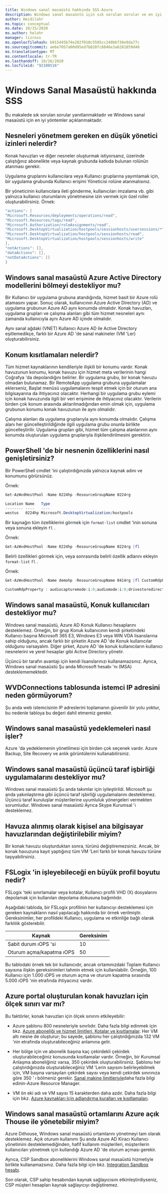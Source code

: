 ```yaml
---
title: Windows sanal masaüstü hakkında SSS-Azure
description: Windows sanal masaüstü için sık sorulan sorular ve en iyi uygulamalar.
author: Heidilohr
ms.topic: conceptual
ms.date: 10/15/2020
ms.author: helohr
manager: lizross
ms.openlocfilehash: b915445b74e202f010c5505cc240b6f36e9da77c
ms.sourcegitcommit: ae6e7057a00d95ed7b828fc8846e3a6281859d40
ms.translationtype: MT
ms.contentlocale: tr-TR
ms.lasthandoff: 10/16/2020
ms.locfileid: "92108516"
---
```

# <a name="windows-virtual-desktop-faq"></a>Windows Sanal Masaüstü hakkında SSS

Bu makalede sık sorulan sorular yanıtlanmaktadır ve Windows sanal masaüstü için en iyi yöntemler açıklanmaktadır.

## <a name="what-are-the-minimum-admin-permissions-i-need-to-manage-objects"></a>Nesneleri yönetmem gereken en düşük yönetici izinleri nelerdir?

Konak havuzları ve diğer nesneler oluşturmak istiyorsanız, üzerinde çalıştığınız abonelikte veya kaynak grubunda katkıda bulunan rolünün atanması gerekir.

Uygulama gruplarını kullanıcılara veya Kullanıcı gruplarına yayımlamak için, bir uygulama grubunda Kullanıcı erişimi Yöneticisi rolüne atanmalısınız.

Bir yöneticinin kullanıcılara ileti gönderme, kullanıcıları imzalama vb. gibi yalnızca kullanıcı oturumlarını yönetmesine izin vermek için özel roller oluşturabilirsiniz. Örnek:

```powershell
"actions": [
"Microsoft.Resources/deployments/operations/read",
"Microsoft.Resources/tags/read",
"Microsoft.Authorization/roleAssignments/read",
"Microsoft.DesktopVirtualization/hostpools/sessionhosts/usersessions/*",
"Microsoft.DesktopVirtualization/hostpools/sessionhosts/read",
"Microsoft.DesktopVirtualization/hostpools/sessionhosts/write"
],
"notActions": [],
"dataActions": [],
"notDataActions": []
}
```

## <a name="does-windows-virtual-desktop-support-split-azure-active-directory-models"></a>Windows sanal masaüstü Azure Active Directory modellerini bölmeyi destekliyor mu?

Bir Kullanıcı bir uygulama grubuna atandığında, hizmet basit bir Azure rolü atamasını yapar. Sonuç olarak, kullanıcının Azure Active Directory (AD) ve uygulama grubunun Azure AD aynı konumda olmalıdır. Konak havuzları, uygulama grupları ve çalışma alanları gibi tüm hizmet nesneleri aynı zamanda kullanıcıyla aynı Azure AD içinde olmalıdır.

Aynı sanal ağdaki (VNET) Kullanıcı Azure AD ile Active Directory eşitlemedikçe, farklı bir Azure AD 'de sanal makineler (VM 'Ler) oluşturabilirsiniz.

## <a name="what-are-location-restrictions"></a>Konum kısıtlamaları nelerdir?

Tüm hizmet kaynaklarının kendileriyle ilişkili bir konumu vardır. Konak havuzunun konumu, konak havuzu için hizmet meta verilerinin hangi Coğrafya 'da depolandığını belirler. Bir uygulama grubu, bir konak havuzu olmadan bulunamaz. Bir RemoteApp uygulama grubuna uygulamalar eklerseniz, Başlat menüsü uygulamalarını tespit etmek için bir oturum ana bilgisayarına da ihtiyacınız olacaktır. Herhangi bir uygulama grubu eylemi için konak havuzunda ilgili bir veri erişimine de ihtiyacınız olacaktır. Verilerin birden çok konum arasında aktarılmadığından emin olmak için, uygulama grubunun konumu konak havuzunun ile aynı olmalıdır.

Çalışma alanları da uygulama gruplarıyla aynı konumda olmalıdır. Çalışma alanı her güncelleştirildiğinde ilgili uygulama grubu onunla birlikte güncelleştirilir. Uygulama grupları gibi, hizmet tüm çalışma alanlarının aynı konumda oluşturulan uygulama gruplarıyla ilişkilendirilmesini gerektirir.

## <a name="how-do-you-expand-an-objects-properties-in-powershell"></a>PowerShell 'de bir nesnenin özelliklerini nasıl genişletirsiniz?

Bir PowerShell cmdlet 'ini çalıştırdığınızda yalnızca kaynak adını ve konumunu görürsünüz.

Örnek:

```powershell
Get-AzWvdHostPool -Name 0224hp -ResourceGroupName 0224rg

Location Name   Type
-------- ----   ----
westus   0224hp Microsoft.DesktopVirtualization/hostpools
```

Bir kaynağın tüm özelliklerini görmek için `format-list` cmdlet 'inin sonuna veya sonuna ekleyin `fl` .

Örnek:

```powershell
Get-AzWvdHostPool -Name 0224hp -ResourceGroupName 0224rg |fl
```

Belirli özellikleri görmek için, veya sonrasında belirli özellik adlarını ekleyin `format-list` `fl` .

Örnek:

```powershell
Get-AzWvdHostPool -Name demohp -ResourceGroupName 0414rg |fl CustomRdpProperty

CustomRdpProperty : audiocapturemode:i:0;audiomode:i:0;drivestoredirect:s:;redirectclipboard:i:1;redirectcomports:i:0;redirectprinters:i:1;redirectsmartcards:i:1;screen modeid:i:2;
```

## <a name="does-windows-virtual-desktop-support-guest-users"></a>Windows sanal masaüstü, Konuk kullanıcıları destekliyor mu?

Windows sanal masaüstü, Azure AD Konuk Kullanıcı hesaplarını desteklemez. Örneğin, bir grup Konuk kullanıcının kendi şirketindeki Kullanıcı başına Microsoft 365 E3, Windows E3 veya WIN VDA lisanslarına sahip olduğunu, ancak farklı bir şirketin Azure AD 'de Konuk kullanıcılar olduğunu varsayalım. Diğer şirket, Azure AD 'de konuk kullanıcıların kullanıcı nesnelerini ve yerel hesaplar gibi Active Directory yönetir.

Üçüncü bir tarafın avantajı için kendi lisanslarınızı kullanamazsınız. Ayrıca, Windows sanal masaüstü Şu anda Microsoft hesabı 'nı (MSA) desteklememektedir.

## <a name="why-dont-i-see-the-client-ip-address-in-the-wvdconnections-table"></a>WVDConnections tablosunda istemci IP adresini neden görmüyorum?

Şu anda web istemcisinin IP adreslerini toplamanın güvenilir bir yolu yoktur, bu nedenle tabloya bu değeri dahil etmemiz gerekir.

## <a name="how-does-windows-virtual-desktop-handle-backups"></a>Windows sanal masaüstü yedeklemeleri nasıl işler?

Azure 'da yedeklemenin yönetilmesi için birden çok seçenek vardır. Azure Backup, Site Recovery ve anlık görüntülerini kullanabilirsiniz.

## <a name="does-windows-virtual-desktop-support-third-party-collaboration-apps"></a>Windows sanal masaüstü üçüncü taraf işbirliği uygulamalarını destekliyor mu?

Windows sanal masaüstü Şu anda takımlar için iyileştirildi. Microsoft şu anda yakınlaştırma gibi üçüncü taraf işbirliği uygulamalarını desteklemez. Üçüncü taraf kuruluşlar müşterilerine uyumluluk yönergeleri vermekten sorumludur. Windows sanal masaüstü Ayrıca Skype Kurumsal 'ı desteklemez.

## <a name="can-i-change-from-pooled-to-personal-host-pools"></a>Havuza alınmış olarak kişisel ana bilgisayar havuzlarından değiştirilebilir miyim?

Bir konak havuzu oluşturduktan sonra, türünü değiştiremezsiniz. Ancak, bir konak havuzuna kayıt yaptığınız tüm VM 'Leri farklı bir konak havuzu türüne taşıyabilirsiniz.

## <a name="whats-the-largest-profile-size-fslogix-can-handle"></a>FSLogix 'in işleyebileceği en büyük profil boyutu nedir?

FSLogix 'teki sınırlamalar veya kotalar, Kullanıcı profili VHD (X) dosyalarını depolamak için kullanılan depolama dokusuna bağımlıdır.

Aşağıdaki tabloda, bir FSLogix profilinin her kullanıcıyı desteklemesi için gereken kaynakların nasıl yapılacağı hakkında bir örnek verilmiştir. Gereksinimler, her profildeki Kullanıcı, uygulama ve etkinliğe bağlı olarak farklılık gösterebilir.

| Kaynak | Gereksinim |
|---|---|
| Sabit durum ıOPS 'si | 10 |
| Oturum açma/kapatma ıOPS | 50 |

Bu tablodaki örnek tek bir kullanıcıdır, ancak ortamınızdaki Toplam Kullanıcı sayısına ilişkin gereksinimleri tahmin etmek için kullanılabilir. Örneğin, 100 Kullanıcı için 1.000 ıOPS ve oturum açma ve oturum kapatma sırasında 5.000 ıOPS 'nin etrafında ihtiyacınız vardır.

## <a name="is-there-a-scale-limit-for-host-pools-created-in-the-azure-portal"></a>Azure portal oluşturulan konak havuzları için ölçek sınırı var mı?

Bu faktörler, konak havuzları için ölçek sınırını etkileyebilir:

- Azure şablonu 800 nesneleriyle sınırlıdır. Daha fazla bilgi edinmek için bkz. [Azure aboneliği ve hizmet limitleri, Kotalar ve kısıtlamalar](../azure-resource-manager/management/azure-subscription-service-limits.md#template-limits). Her VM altı nesne de oluşturur; bu sayede, şablonu her çalıştırdığınızda 132 VM 'nin etrafında oluşturabileceğiniz anlamına gelir.

- Her bölge için ve abonelik başına kaç çekirdekli çekirdek oluşturabileceğiniz konusunda kısıtlamalar vardır. Örneğin, bir Kurumsal Anlaşma aboneliğiniz varsa, 350 çekirdek oluşturabilirsiniz. Şablonu her çalıştırdığınızda oluşturabileceğiniz VM 'Lerin sayısını belirleyebilmek için, VM başına varsayılan çekirdek sayısı veya kendi çekirdek sınırınıza göre 350 ' ı bölmeniz gerekir. [Sanal makine limitleriyle](../azure-resource-manager/management/azure-subscription-service-limits.md#virtual-machines-limits---azure-resource-manager)daha fazla bilgi edinin-Azure Resource Manager.

- VM ön eki adı ve VM sayısı 15 karakterden daha azdır. Daha fazla bilgi için bkz. [Azure kaynakları Için adlandırma kuralları ve kısıtlamaları](../azure-resource-manager/management/resource-name-rules.md#microsoftcompute).

## <a name="can-i-manage-windows-virtual-desktop-environments-with-azure-lighthouse"></a>Windows sanal masaüstü ortamlarını Azure açık Thouse ile yönetebilir miyim?

Azure Dıthouse, Windows sanal masaüstü ortamlarını yönetmeyi tam olarak desteklemez. Açık oturum kullanımı Şu anda Azure AD Kiracı Kullanıcı yönetimini desteklemediğinden, hafif kullanım müşterileri, müşterilerin kullanıcıları yönetmek için kullandığı Azure AD 'de oturum açması gerekir.

Ayrıca, CSP Sandbox aboneliklerini Windows sanal masaüstü hizmetiyle birlikte kullanamazsınız. Daha fazla bilgi için bkz. [Integration Sandbox hesabı](/partner-center/develop/set-up-api-access-in-partner-center#integration-sandbox-account).

Son olarak, CSP sahip hesabından kaynak sağlayıcısını etkinleştirdiyseniz, CSP müşteri hesapları kaynak sağlayıcıyı değiştiremez.
